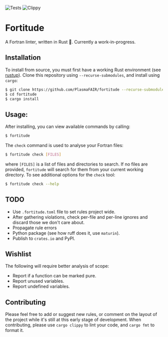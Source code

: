 ![Tests](https://github.com/PlasmaFAIR/fortitude/actions/workflows/test.yml/badge.svg)
![Clippy](https://github.com/PlasmaFAIR/fortitude/actions/workflows/clippy.yml/badge.svg)

# Fortitude

A Fortran linter, written in Rust :crab:. Currently a work-in-progress.

## Installation

To install from source, you must first have a working Rust environment (see
[rustup](https://rustup.rs/)). Clone this repository using `--recurse-submodules`, and
install using `cargo`:

```bash
$ git clone https://github.com/PlasmaFAIR/fortitude --recurse-submodules
$ cd fortitude
$ cargo install
```

## Usage:

After installing, you can view available commands by calling:

```bash
$ fortitude
```

The `check` command is used to analyse your Fortran files:

```bash
$ fortitude check [FILES]
```

where `[FILES]` is a list of files and directories to search. If no files are provided,
`fortitude` will search for them from your current working directory. To see additional
options for the `check` tool:

```bash
$ fortitude check --help
```

## TODO

- Use `.fortitude.toml` file to set rules project wide.
- After gathering violations, check per-file and per-line ignores and discard those we
  don't care about.
- Propagate rule errors
- Python package (see how ruff does it, use `maturin`).
- Publish to `crates.io` and PyPI.

## Wishlist

The following will require better analysis of scope:

- Report if a function can be marked pure.
- Report unused variables.
- Report undefined variables.

## Contributing

Please feel free to add or suggest new rules, or comment on the layout of the project
while it's still at this early stage of development. When contributing, please use
`cargo clippy` to lint your code, and `cargo fmt` to format it.
